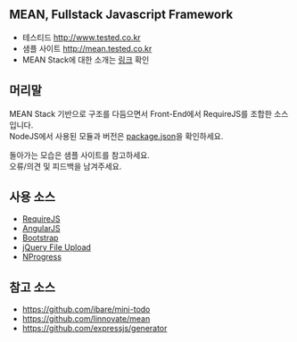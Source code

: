 ## MEAN, Fullstack Javascript Framework

* 테스티드 <http://www.tested.co.kr>
* 샘플 사이트 <http://mean.tested.co.kr>
* MEAN Stack에 대한 소개는 [링크](http://mobicon.tistory.com/384) 확인


## 머리말

MEAN Stack 기반으로 구조를 다듬으면서 Front-End에서 RequireJS를 조합한 소스입니다.  
NodeJS에서 사용된 모듈과 버전은 [package.json](package.json)을 확인하세요.

돌아가는 모습은 샘플 사이트를 참고하세요.  
오류/의견 및 피드백을 남겨주세요.


## 사용 소스

* [RequireJS](http://requirejs.org)
* [AngularJS](http://angularjs.org)
* [Bootstrap](http://getbootstrap.com)
* [jQuery File Upload](http://blueimp.github.io/jQuery-File-Upload)
* [NProgress](http://ricostacruz.com/nprogress)


## 참고 소스

* <https://github.com/ibare/mini-todo>
* <https://github.com/linnovate/mean>
* <https://github.com/expressjs/generator>
